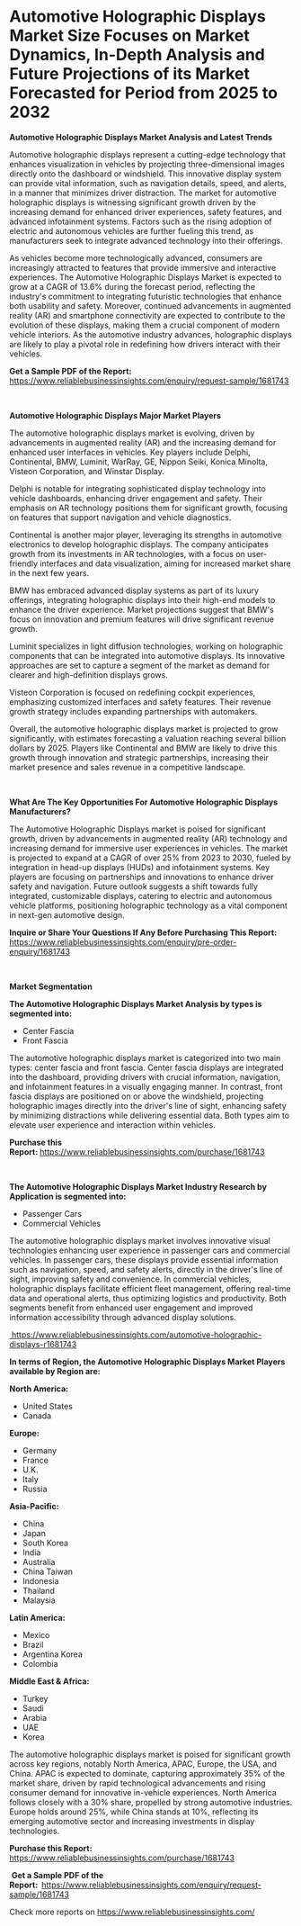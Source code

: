 <p><h1>Automotive Holographic Displays Market Size Focuses on Market Dynamics, In-Depth Analysis and Future Projections of its Market Forecasted for Period from 2025 to 2032</h1></p><p><strong>Automotive Holographic Displays Market Analysis and Latest Trends</strong></p>
<p><p>Automotive holographic displays represent a cutting-edge technology that enhances visualization in vehicles by projecting three-dimensional images directly onto the dashboard or windshield. This innovative display system can provide vital information, such as navigation details, speed, and alerts, in a manner that minimizes driver distraction. The market for automotive holographic displays is witnessing significant growth driven by the increasing demand for enhanced driver experiences, safety features, and advanced infotainment systems. Factors such as the rising adoption of electric and autonomous vehicles are further fueling this trend, as manufacturers seek to integrate advanced technology into their offerings.</p><p>As vehicles become more technologically advanced, consumers are increasingly attracted to features that provide immersive and interactive experiences. The Automotive Holographic Displays Market is expected to grow at a CAGR of 13.6% during the forecast period, reflecting the industry's commitment to integrating futuristic technologies that enhance both usability and safety. Moreover, continued advancements in augmented reality (AR) and smartphone connectivity are expected to contribute to the evolution of these displays, making them a crucial component of modern vehicle interiors. As the automotive industry advances, holographic displays are likely to play a pivotal role in redefining how drivers interact with their vehicles.</p></p>
<p><strong>Get a Sample PDF of the Report:&nbsp;</strong> <a href="https://www.reliablebusinessinsights.com/enquiry/request-sample/1681743?utm_campaign=3273&utm_medium=2&utm_source=Github&utm_content=ia&utm_term=24032025&utm_id=automotive-holographic-displays">https://www.reliablebusinessinsights.com/enquiry/request-sample/1681743</a></p>
<p>&nbsp;</p>
<p><strong>Automotive Holographic Displays Major Market Players</strong></p>
<p><p>The automotive holographic displays market is evolving, driven by advancements in augmented reality (AR) and the increasing demand for enhanced user interfaces in vehicles. Key players include Delphi, Continental, BMW, Luminit, WarRay, GE, Nippon Seiki, Konica Minolta, Visteon Corporation, and Winstar Display.</p><p>Delphi is notable for integrating sophisticated display technology into vehicle dashboards, enhancing driver engagement and safety. Their emphasis on AR technology positions them for significant growth, focusing on features that support navigation and vehicle diagnostics.</p><p>Continental is another major player, leveraging its strengths in automotive electronics to develop holographic displays. The company anticipates growth from its investments in AR technologies, with a focus on user-friendly interfaces and data visualization, aiming for increased market share in the next few years.</p><p>BMW has embraced advanced display systems as part of its luxury offerings, integrating holographic displays into their high-end models to enhance the driver experience. Market projections suggest that BMW's focus on innovation and premium features will drive significant revenue growth.</p><p>Luminit specializes in light diffusion technologies, working on holographic components that can be integrated into automotive displays. Its innovative approaches are set to capture a segment of the market as demand for clearer and high-definition displays grows.</p><p>Visteon Corporation is focused on redefining cockpit experiences, emphasizing customized interfaces and safety features. Their revenue growth strategy includes expanding partnerships with automakers.</p><p>Overall, the automotive holographic displays market is projected to grow significantly, with estimates forecasting a valuation reaching several billion dollars by 2025. Players like Continental and BMW are likely to drive this growth through innovation and strategic partnerships, increasing their market presence and sales revenue in a competitive landscape.</p></p>
<p>&nbsp;</p>
<p><strong>What Are The Key Opportunities For Automotive Holographic Displays Manufacturers?</strong></p>
<p><p>The Automotive Holographic Displays market is poised for significant growth, driven by advancements in augmented reality (AR) technology and increasing demand for immersive user experiences in vehicles. The market is projected to expand at a CAGR of over 25% from 2023 to 2030, fueled by integration in head-up displays (HUDs) and infotainment systems. Key players are focusing on partnerships and innovations to enhance driver safety and navigation. Future outlook suggests a shift towards fully integrated, customizable displays, catering to electric and autonomous vehicle platforms, positioning holographic technology as a vital component in next-gen automotive design.</p></p>
<p><strong>Inquire or Share Your Questions If Any Before Purchasing This Report:</strong> <a href="https://www.reliablebusinessinsights.com/enquiry/pre-order-enquiry/1681743?utm_campaign=3273&utm_medium=2&utm_source=Github&utm_content=ia&utm_term=24032025&utm_id=automotive-holographic-displays">https://www.reliablebusinessinsights.com/enquiry/pre-order-enquiry/1681743</a></p>
<p>&nbsp;</p>
<p><strong>Market Segmentation</strong></p>
<p><strong>The Automotive Holographic Displays Market Analysis by types is segmented into:</strong></p>
<p><ul><li>Center Fascia</li><li>Front Fascia</li></ul></p>
<p><p>The automotive holographic displays market is categorized into two main types: center fascia and front fascia. Center fascia displays are integrated into the dashboard, providing drivers with crucial information, navigation, and infotainment features in a visually engaging manner. In contrast, front fascia displays are positioned on or above the windshield, projecting holographic images directly into the driver's line of sight, enhancing safety by minimizing distractions while delivering essential data. Both types aim to elevate user experience and interaction within vehicles.</p></p>
<p><strong>Purchase this Report:&nbsp;</strong><a href="https://www.reliablebusinessinsights.com/purchase/1681743?utm_campaign=3273&utm_medium=2&utm_source=Github&utm_content=ia&utm_term=24032025&utm_id=automotive-holographic-displays">https://www.reliablebusinessinsights.com/purchase/1681743</a></p>
<p>&nbsp;</p>
<p><strong>The Automotive Holographic Displays Market Industry Research by Application is segmented into:</strong></p>
<p><ul><li>Passenger Cars</li><li>Commercial Vehicles</li></ul></p>
<p><p>The automotive holographic displays market involves innovative visual technologies enhancing user experience in passenger cars and commercial vehicles. In passenger cars, these displays provide essential information such as navigation, speed, and safety alerts, directly in the driver's line of sight, improving safety and convenience. In commercial vehicles, holographic displays facilitate efficient fleet management, offering real-time data and operational alerts, thus optimizing logistics and productivity. Both segments benefit from enhanced user engagement and improved information accessibility through advanced display solutions.</p></p>
<p><a href="https://www.reliablebusinessinsights.com/automotive-holographic-displays-r1681743?utm_campaign=3273&utm_medium=2&utm_source=Github&utm_content=ia&utm_term=24032025&utm_id=automotive-holographic-displays">&nbsp;https://www.reliablebusinessinsights.com/automotive-holographic-displays-r1681743</a></p>
<p><strong>In terms of Region, the Automotive Holographic Displays Market Players available by Region are:</strong></p>
<p>
    <p> <strong> North America: </strong>
        <ul>
            <li>United States</li>
            <li>Canada</li>
        </ul>
        </p> 
    <p> <strong> Europe: </strong>
        <ul>
            <li>Germany</li>
            <li>France</li>
            <li>U.K.</li>
            <li>Italy</li>
            <li>Russia</li>
        </ul>
        </p> 
    <p> <strong> Asia-Pacific: </strong>
        <ul>
            <li>China</li>
            <li>Japan</li>
            <li>South Korea</li>
            <li>India</li>
            <li>Australia</li>
            <li>China Taiwan</li>
            <li>Indonesia</li>
            <li>Thailand</li>
            <li>Malaysia</li>
        </ul>
        </p> 
    <p> <strong> Latin America: </strong>
        <ul>
            <li>Mexico</li>
            <li>Brazil</li>
            <li>Argentina Korea</li>
            <li>Colombia</li>
        </ul>
        </p> 
    <p> <strong> Middle East & Africa: </strong>
        <ul>
            <li>Turkey</li>
            <li>Saudi</li>
            <li>Arabia</li>
            <li>UAE</li>
            <li>Korea</li>
        </ul>
    </p>
    </p>
<p><p>The automotive holographic displays market is poised for significant growth across key regions, notably North America, APAC, Europe, the USA, and China. APAC is expected to dominate, capturing approximately 35% of the market share, driven by rapid technological advancements and rising consumer demand for innovative in-vehicle experiences. North America follows closely with a 30% share, propelled by strong automotive industries. Europe holds around 25%, while China stands at 10%, reflecting its emerging automotive sector and increasing investments in display technologies.</p></p>
<p><strong>Purchase this Report: </strong><a href="https://www.reliablebusinessinsights.com/purchase/1681743?utm_campaign=3273&utm_medium=2&utm_source=Github&utm_content=ia&utm_term=24032025&utm_id=automotive-holographic-displays">https://www.reliablebusinessinsights.com/purchase/1681743</a></p>
<p>&nbsp;<strong>Get a Sample PDF of the Report:&nbsp;&nbsp;</strong><a href="https://www.reliablebusinessinsights.com/enquiry/request-sample/1681743?utm_campaign=3273&utm_medium=2&utm_source=Github&utm_content=ia&utm_term=24032025&utm_id=automotive-holographic-displays">https://www.reliablebusinessinsights.com/enquiry/request-sample/1681743</a></p>
<p><strong></strong></p>
<p>Check more reports on <a href="https://www.reliablebusinessinsights.com/?utm_campaign=3273&utm_medium=2&utm_source=Github&utm_content=ia&utm_term=24032025&utm_id=automotive-holographic-displays">https://www.reliablebusinessinsights.com/</a></p>